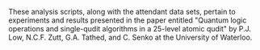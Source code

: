 These analysis scripts, along with the attendant data sets, pertain to experiments and results presented in the paper entitled "Quantum logic operations and single-qudit algorithms in a 25-level atomic qudit" by P.J. Low, N.C.F. Zutt, G.A. Tathed, and C. Senko at the University of Waterloo.
